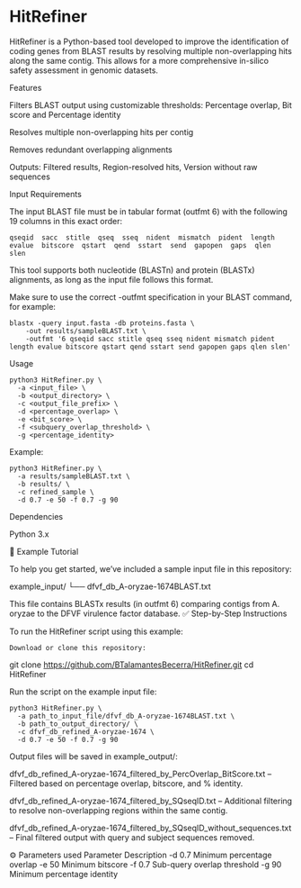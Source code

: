 # HitRefiner

HitRefiner is a Python-based tool developed to improve the identification of coding genes from BLAST results by resolving multiple non-overlapping hits along the same contig. This allows for a more comprehensive in-silico safety assessment in genomic datasets.

Features

Filters BLAST output using customizable thresholds: Percentage overlap, Bit score and Percentage identity

Resolves multiple non-overlapping hits per contig

Removes redundant overlapping alignments

Outputs: Filtered results, Region-resolved hits, Version without raw sequences


Input Requirements

The input BLAST file must be in tabular format (outfmt 6) with the following 19 columns in this exact order:

    qseqid  sacc  stitle  qseq  sseq  nident  mismatch  pident  length  evalue  bitscore  qstart  qend  sstart  send  gapopen  gaps  qlen  slen

This tool supports both nucleotide (BLASTn) and protein (BLASTx) alignments, as long as the input file follows this format.

Make sure to use the correct -outfmt specification in your BLAST command, for example:

    blastx -query input.fasta -db proteins.fasta \
        -out results/sampleBLAST.txt \
        -outfmt '6 qseqid sacc stitle qseq sseq nident mismatch pident length evalue bitscore qstart qend sstart send gapopen gaps qlen slen'


Usage

    python3 HitRefiner.py \
      -a <input_file> \
      -b <output_directory> \
      -c <output_file_prefix> \
      -d <percentage_overlap> \
      -e <bit_score> \
      -f <subquery_overlap_threshold> \
      -g <percentage_identity>

Example:

    python3 HitRefiner.py \
      -a results/sampleBLAST.txt \
      -b results/ \
      -c refined_sample \
      -d 0.7 -e 50 -f 0.7 -g 90

Dependencies

Python 3.x




🧪 Example Tutorial

To help you get started, we’ve included a sample input file in this repository:

example_input/
└── dfvf_db_A-oryzae-1674BLAST.txt

This file contains BLASTx results (in outfmt 6) comparing contigs from A. oryzae to the DFVF virulence factor database.
✅ Step-by-Step Instructions

To run the HitRefiner script using this example:

    Download or clone this repository:

git clone https://github.com/BTalamantesBecerra/HitRefiner.git
cd HitRefiner

Run the script on the example input file:

    python3 HitRefiner.py \
      -a path_to_input_file/dfvf_db_A-oryzae-1674BLAST.txt \
      -b path_to_output_directory/ \
      -c dfvf_db_refined_A-oryzae-1674 \
      -d 0.7 -e 50 -f 0.7 -g 90

Output files will be saved in example_output/:

dfvf_db_refined_A-oryzae-1674_filtered_by_PercOverlap_BitScore.txt
– Filtered based on percentage overlap, bitscore, and % identity.

dfvf_db_refined_A-oryzae-1674_filtered_by_SQseqID.txt
– Additional filtering to resolve non-overlapping regions within the same contig.

dfvf_db_refined_A-oryzae-1674_filtered_by_SQseqID_without_sequences.txt
– Final filtered output with query and subject sequences removed.

⚙️ Parameters used
Parameter	Description
-d 0.7	Minimum percentage overlap
-e 50	Minimum bitscore
-f 0.7	Sub-query overlap threshold
-g 90	Minimum percentage identity


